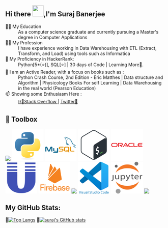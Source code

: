 ## Hi there <img src="https://raw.githubusercontent.com/MartinHeinz/MartinHeinz/master/wave.gif" width="35px" height="35px">,I'm Suraj Banerjee

<dl><dt> 👨‍🎓 My Education </dt> <dd> As a computer science graduate and currently pursuing a Master's degree in Computer Applications</dd>
<dt> 👨‍💻 My Profession </dt> <dd> I have experience working in Data Warehousing with ETL (Extract, Transform, and Load) using tools such as Informatica <dd>
<dt>🌱 My Proficiency in HackerRank:</dt> <dd>Python[5*(⭐)], SQL[⭐] | 30 days of Code | Learning More🛒.</dd>
<dt>📒 I am an Active Reader, with a focus on books such as : </dt>
<dd> Python Crash Course, 2nd Edition - Eric Matthes | Data structure and Algorithm | Physicology Books For self Learning | Data Warehousing in the real world (Pearson Education) </dd>
 <dt> 📫 Showing some Enthusiasm Here :</dt> <dd><a href="https://stackoverflow.com/users/12947226/suraj-0o0"> ⛓🧱Stack Overflow </a>  |  <a href="https://twitter.com/Suraj_1m"> Twitter🐤 </a> </dd> </dl>
 
 ## 🧧 Toolbox 
 
<img src="https://www.vectorlogo.zone/logos/informatica/informatica-icon.svg" width="100px"> <img src="https://github.com/devicons/devicon/blob/2ae2a900d2f041da66e950e4d48052658d850630/icons/python/python-original.svg" width="100px" >  <img src="https://github.com/devicons/devicon/blob/2ae2a900d2f041da66e950e4d48052658d850630/icons/mysql/mysql-original-wordmark.svg" width="100px" > <img src="https://github.com/devicons/devicon/blob/2ae2a900d2f041da66e950e4d48052658d850630/icons/bash/bash-original.svg" width="100px" > <img src="https://github.com/devicons/devicon/blob/2ae2a900d2f041da66e950e4d48052658d850630/icons/oracle/oracle-original.svg" width="100px">
<img src="https://github.com/devicons/devicon/blob/2ae2a900d2f041da66e950e4d48052658d850630/icons/unix/unix-original.svg" width="100px">
<img src="https://github.com/devicons/devicon/blob/master/icons/firebase/firebase-plain-wordmark.svg" width="100px"> <img src="https://raw.githubusercontent.com/jmnote/z-icons/master/svg/git.svg" width="100px"> <img src="https://github.com/devicons/devicon/blob/1119b9f84c0290e0f0b38982099a2bd027a48bf1/icons/vscode/vscode-original-wordmark.svg" width="100px"> <img src="https://github.com/devicons/devicon/blob/2ae2a900d2f041da66e950e4d48052658d850630/icons/jupyter/jupyter-original-wordmark.svg" width="100px">
<img src="https://upload.wikimedia.org/wikipedia/commons/7/7e/Spyder_logo.svg" width="100px">

## My GitHub Stats:

🔐[![Top Langs](https://github-readme-stats.vercel.app/api/top-langs/?username=surajbanerjee&show_icons=true&theme=radical)](https://github.com/surajbanerjee/github-readme-stats)
🔐[![suraj's GitHub stats](https://github-readme-stats.vercel.app/api?username=surajbanerjee&show_icons=true&theme=radical)](https://github.com/surajbanerjee/github-readme-stats)
